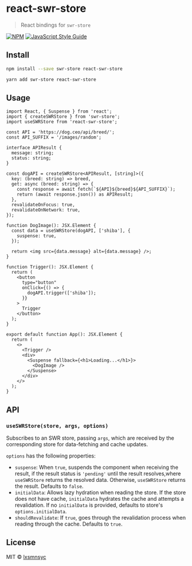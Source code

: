 # react-swr-store

> React bindings for `swr-store`

[![NPM](https://img.shields.io/npm/v/react-swr-store.svg)](https://www.npmjs.com/package/react-swr-store) [![JavaScript Style Guide](https://badgen.net/badge/code%20style/airbnb/ff5a5f?icon=airbnb)](https://github.com/airbnb/javascript)

## Install

```bash
npm install --save swr-store react-swr-store
```

```bash
yarn add swr-store react-swr-store
```

## Usage

```tsx
import React, { Suspense } from 'react';
import { createSWRStore } from 'swr-store';
import useSWRStore from 'react-swr-store';

const API = 'https://dog.ceo/api/breed/';
const API_SUFFIX = '/images/random';

interface APIResult {
  message: string;
  status: string;
}

const dogAPI = createSWRStore<APIResult, [string]>({
  key: (breed: string) => breed,
  get: async (breed: string) => {
    const response = await fetch(`${API}${breed}${API_SUFFIX}`);
    return (await response.json()) as APIResult;
  },
  revalidateOnFocus: true,
  revalidateOnNetwork: true,
});

function DogImage(): JSX.Element {
  const data = useSWRStore(dogAPI, ['shiba'], {
    suspense: true,
  });

  return <img src={data.message} alt={data.message} />;
}

function Trigger(): JSX.Element {
  return (
    <button
      type="button"
      onClick={() => {
        dogAPI.trigger(['shiba']);
      }}
    >
      Trigger
    </button>
  );
}

export default function App(): JSX.Element {
  return (
    <>
      <Trigger />
      <div>
        <Suspense fallback={<h1>Loading...</h1>}>
          <DogImage />
        </Suspense>
      </div>
    </>
  );
}
```

## API

### `useSWRStore(store, args, options)`

Subscribes to an SWR store, passing `args`, which are received by the corresponding store for data-fetching and cache updates.

`options` has the following properties:
- `suspense`: When `true`, suspends the component when receiving the result, if the result status is `'pending'` until the result resolves,where `useSWRStore` returns the resolved data. Otherwise, `useSWRStore` returns the result. Defaults to `false`.
- `initialData`: Allows lazy hydration when reading the store. If the store does not have cache, `initialData` hydrates the cache and attempts a revalidation. If no `initialData` is provided, defaults to store's `options.initialData`.
- `shouldRevalidate`: If `true`, goes through the revalidation process when reading through the cache. Defaults to `true`.

## License

MIT © [lxsmnsyc](https://github.com/lxsmnsyc)
